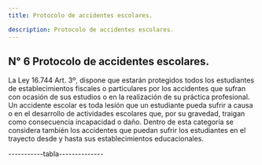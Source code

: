 ```yaml
---
title: Protocolo de accidentes escolares.

description: Protocolo de accidentes escolares.
---
```

## N° 6 Protocolo de accidentes escolares. 
La Ley 16.744 Art. 3º, dispone que estarán protegidos todos los estudiantes de establecimientos fiscales o particulares por los accidentes que sufran con ocasión de sus estudios o en la realización de su práctica profesional. Un accidente escolar es toda lesión que un estudiante pueda sufrir a causa o en el desarrollo de actividades escolares que, por su gravedad, traigan como consecuencia incapacidad o daño. Dentro de esta categoría se considera también los accidentes que puedan sufrir los estudiantes en el trayecto desde y hasta sus establecimientos educacionales.

-----------tabla--------------

